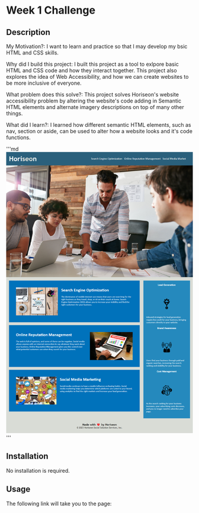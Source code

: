 # Week 1 Challenge

## Description
My Motivation?: I want to learn and practice so that I may develop my bsic HTML and CSS skills.

Why did I build this project: I built this project as a tool to exlpore basic HTML and CSS code and how they interact together. This project also explores the idea of Web Accessibility, and how we can create websites to be more inclusive of everyone.

What problem does this solve?: This project solves Horiseon's website accessibility problem by altering the website's code adding in Semantic HTML elements and alternate imagery descriptions on top of many other things.

What did I learn?: I learned how different semantic HTML elements, such as nav, section or aside, can be used to alter how a website looks and it's code functions.

'''md
![website-preview](Assets/Horiseon-Home-Page.png)
'''


## Installation 
No installation is required.

## Usage
The following link will take you to the page:
